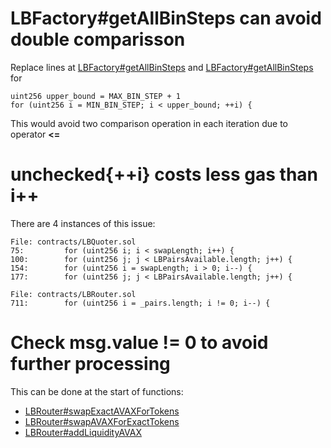 # LBFactory#getAllBinSteps can avoid double comparisson
Replace lines at [LBFactory#getAllBinSteps](https://github.com/code-423n4/2022-10-traderjoe/blob/79f25d48b907f9d0379dd803fc2abc9c5f57db93/src/LBFactory.sol#L165) and [LBFactory#getAllBinSteps](https://github.com/code-423n4/2022-10-traderjoe/blob/main/src/LBFactory.sol#L195) for

```solidity
uint256 upper_bound = MAX_BIN_STEP + 1
for (uint256 i = MIN_BIN_STEP; i < upper_bound; ++i) {
```

This would avoid two comparison operation in each iteration due to operator **<=**

# unchecked{++i} costs less gas than i++
There are 4 instances of this issue:
```
File: contracts/LBQuoter.sol
75:         for (uint256 i; i < swapLength; i++) {
100:        for (uint256 j; j < LBPairsAvailable.length; j++) {
154:        for (uint256 i = swapLength; i > 0; i--) {
177:        for (uint256 j; j < LBPairsAvailable.length; j++) {

File: contracts/LBRouter.sol
711:        for (uint256 i = _pairs.length; i != 0; i--) {
```

# Check msg.value != 0 to avoid further processing
This can be done at the start of functions:
* [LBRouter#swapExactAVAXForTokens](https://github.com/code-423n4/2022-10-traderjoe/blob/79f25d48b907f9d0379dd803fc2abc9c5f57db93/src/LBRouter.sol#L407)
* [LBRouter#swapAVAXForExactTokens](https://github.com/code-423n4/2022-10-traderjoe/blob/79f25d48b907f9d0379dd803fc2abc9c5f57db93/src/LBRouter.sol#L493)
* [LBRouter#addLiquidityAVAX](https://github.com/code-423n4/2022-10-traderjoe/blob/79f25d48b907f9d0379dd803fc2abc9c5f57db93/src/LBRouter.sol#L230)